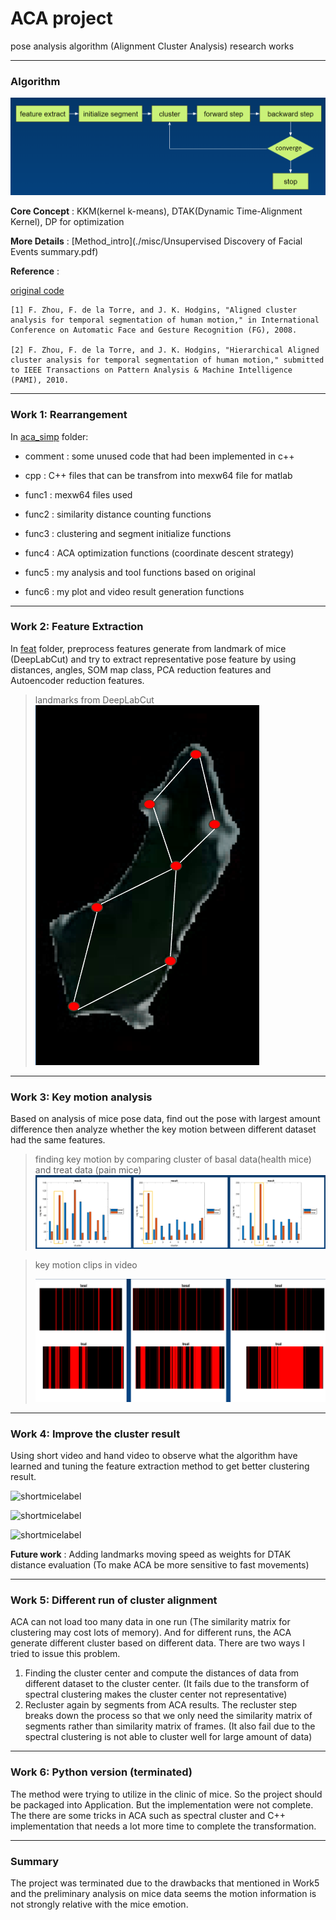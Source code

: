 # ACA project

pose analysis algorithm (Alignment Cluster Analysis) research works



----

### Algorithm

![image-20221024155700900](./misc/0.png)

**Core Concept** :  KKM(kernel k-means), DTAK(Dynamic Time-Alignment Kernel), DP for optimization

**More Details** : [Method_intro](./misc/Unsupervised Discovery of Facial Events summary.pdf)

**Reference** : 

[original code](https://github.com/zhfe99/aca)

```
[1] F. Zhou, F. de la Torre, and J. K. Hodgins, "Aligned cluster analysis for temporal segmentation of human motion," in International Conference on Automatic Face and Gesture Recognition (FG), 2008.

[2] F. Zhou, F. de la Torre, and J. K. Hodgins, "Hierarchical Aligned cluster analysis for temporal segmentation of human motion," submitted to IEEE Transactions on Pattern Analysis & Machine Intelligence (PAMI), 2010.
```



----

### Work 1: Rearrangement

In [aca_simp](./aca-simp) folder:

* comment : some unused code that had been implemented in c++
* cpp : C++ files that can be transfrom into mexw64 file for matlab

* func1 : mexw64 files used
* func2 : similarity distance counting functions
* func3 : clustering and segment initialize functions
* func4 : ACA optimization functions (coordinate descent strategy)
* func5 : my analysis and tool functions based on original
* func6 : my plot and video result generation functions



----

### Work 2: Feature Extraction

In [feat](./feat) folder, preprocess features generate from landmark of mice (DeepLabCut) and try to extract representative pose feature by using distances, angles, SOM map class, PCA reduction features and Autoencoder reduction features.

> landmarks from DeepLabCut
> ![micefeature](./misc/micefeature.png)


----

### Work 3: Key motion analysis

Based on analysis of mice pose data, find out the pose with largest amount difference then analyze whether the key motion between different dataset had the same features.

> finding key motion by comparing cluster of basal data(health mice) and treat data (pain mice) 
>![keymotion](./misc/keymotion.png)

> key motion clips in video
>
> ![keymotionindex](./misc/keymotionindex.png)

----

### Work 4: Improve the cluster result

Using short video and hand video to observe what the algorithm have learned and tuning the feature extraction method to get better clustering result.

![shortmicelabel](./misc/handlabel.gif)

![shortmicelabel](./misc/shortmicelabel0.gif)

![shortmicelabel](./misc/shortmicelabel1.gif)

**Future work** : Adding landmarks moving speed as weights for DTAK distance evaluation (To make ACA be more sensitive to fast movements)



----

### Work 5:  Different run of cluster alignment

ACA can not load too many data in one run (The similarity matrix for clustering may cost lots of memory). And for different runs, the ACA generate different cluster based on different data. There are two ways I tried to issue this problem.

1. Finding the cluster center and compute the distances of data from different dataset to the cluster center. (It fails due to the transform of spectral clustering makes the cluster center not representative)
2. Recluster again by segments from ACA results. The recluster step breaks down the process so that we only need the similarity matrix of segments rather than similarity matrix of frames. (It also fail due to the spectral clustering is not able to cluster well for large amount of data)



----

### Work 6: Python version (terminated)

The method were trying to utilize in the clinic of mice. So the project should be packaged into Application. But the implementation were not complete. The there are some tricks in ACA such as spectral cluster and C++ implementation that needs a lot more time to complete the transformation. 



----

### Summary

The project was terminated due to the drawbacks that mentioned in Work5 and the preliminary analysis on mice data seems the motion information is not strongly relative with the mice emotion.
